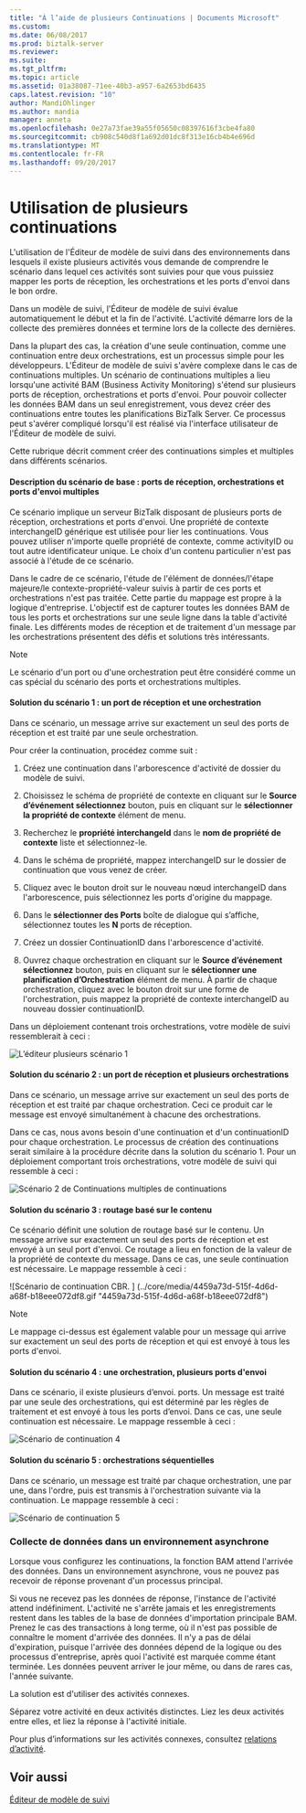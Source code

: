```yaml
---
title: "À l’aide de plusieurs Continuations | Documents Microsoft"
ms.custom: 
ms.date: 06/08/2017
ms.prod: biztalk-server
ms.reviewer: 
ms.suite: 
ms.tgt_pltfrm: 
ms.topic: article
ms.assetid: 01a38087-71ee-40b3-a957-6a2653bd6435
caps.latest.revision: "10"
author: MandiOhlinger
ms.author: mandia
manager: anneta
ms.openlocfilehash: 0e27a73fae39a55f05650c08397616f3cbe4fa80
ms.sourcegitcommit: cb908c540d8f1a692d01dc8f313e16cb4b4e696d
ms.translationtype: MT
ms.contentlocale: fr-FR
ms.lasthandoff: 09/20/2017
---
```

# <a name="using-multiple-continuations"></a>Utilisation de plusieurs continuations
L'utilisation de l'Éditeur de modèle de suivi dans des environnements dans lesquels il existe plusieurs activités vous demande de comprendre le scénario dans lequel ces activités sont suivies pour que vous puissiez mapper les ports de réception, les orchestrations et les ports d'envoi dans le bon ordre.  
  
 Dans un modèle de suivi, l'Éditeur de modèle de suivi évalue automatiquement le début et la fin de l'activité. L'activité démarre lors de la collecte des premières données et termine lors de la collecte des dernières.  
  
 Dans la plupart des cas, la création d'une seule continuation, comme une continuation entre deux orchestrations, est un processus simple pour les développeurs. L'Éditeur de modèle de suivi s'avère complexe dans le cas de continuations multiples. Un scénario de continuations multiples a lieu lorsqu'une activité BAM (Business Activity Monitoring) s'étend sur plusieurs ports de réception, orchestrations et ports d'envoi. Pour pouvoir collecter les données BAM dans un seul enregistrement, vous devez créer des continuations entre toutes les planifications BizTalk Server. Ce processus peut s'avérer compliqué lorsqu'il est réalisé via l'interface utilisateur de l'Éditeur de modèle de suivi.  
  
 Cette rubrique décrit comment créer des continuations simples et multiples dans différents scénarios.  
  
#### <a name="base-scenario-description---multiple-receive-ports-orchestrations-and-send-ports"></a>Description du scénario de base : ports de réception, orchestrations et ports d'envoi multiples  
 Ce scénario implique un serveur BizTalk disposant de plusieurs ports de réception, orchestrations et ports d'envoi. Une propriété de contexte interchangeID générique est utilisée pour lier les continuations. Vous pouvez utiliser n'importe quelle propriété de contexte, comme activityID ou tout autre identificateur unique. Le choix d'un contenu particulier n'est pas associé à l'étude de ce scénario.  
  
 Dans le cadre de ce scénario, l'étude de l'élément de données/l'étape majeure/le contexte-propriété-valeur suivis à partir de ces ports et orchestrations n'est pas traitée. Cette partie du mappage est propre à la logique d'entreprise. L'objectif est de capturer toutes les données BAM de tous les ports et orchestrations sur une seule ligne dans la table d'activité finale. Les différents modes de réception et de traitement d'un message par les orchestrations présentent des défis et solutions très intéressants.  
  
> [!NOTE]
>  Le scénario d'un port ou d'une orchestration peut être considéré comme un cas spécial du scénario des ports et orchestrations multiples.  
  
#### <a name="scenario-solution-1---one-receive-port-and-one-orchestration"></a>Solution du scénario 1 : un port de réception et une orchestration  
 Dans ce scénario, un message arrive sur exactement un seul des ports de réception et est traité par une seule orchestration.  
  
 Pour créer la continuation, procédez comme suit :  
  
1.  Créez une continuation dans l'arborescence d'activité de dossier du modèle de suivi.  
  
2.  Choisissez le schéma de propriété de contexte en cliquant sur le **Source d’événement sélectionnez** bouton, puis en cliquant sur le **sélectionner la propriété de contexte** élément de menu.  
  
3.  Recherchez le **propriété interchangeId** dans le **nom de propriété de contexte** liste et sélectionnez-le.  
  
4.  Dans le schéma de propriété, mappez interchangeID sur le dossier de continuation que vous venez de créer.  
  
5.  Cliquez avec le bouton droit sur le nouveau nœud interchangeID dans l'arborescence, puis sélectionnez les ports d'origine du mappage.  
  
6.  Dans le **sélectionner des Ports** boîte de dialogue qui s’affiche, sélectionnez toutes les **N** ports de réception.  
  
7.  Créez un dossier ContinuationID dans l'arborescence d'activité.  
  
8.  Ouvrez chaque orchestration en cliquant sur le **Source d’événement sélectionnez** bouton, puis en cliquant sur le **sélectionner une planification d’Orchestration** élément de menu. À partir de chaque orchestration, cliquez avec le bouton droit sur une forme de l'orchestration, puis mappez la propriété de contexte interchangeID au nouveau dossier continuationID.  
  
 Dans un déploiement contenant trois orchestrations, votre modèle de suivi ressemblerait à ceci :  
  
 ![L’éditeur plusieurs scénario 1](../core/media/4761d680-7218-4404-a636-06739f70f344.gif "4761d680-7218-4404-a636-06739f70f344")  
  
#### <a name="scenario-solution-2---one-receive-port-and-multiple-orchestrations"></a>Solution du scénario 2 : un port de réception et plusieurs orchestrations  
 Dans ce scénario, un message arrive sur exactement un seul des ports de réception et est traité par chaque orchestration. Ceci ce produit car le message est envoyé simultanément à chacune des orchestrations.  
  
 Dans ce cas, nous avons besoin d'une continuation et d'un continuationID pour chaque orchestration. Le processus de création des continuations serait similaire à la procédure décrite dans la solution du scénario 1. Pour un déploiement comportant trois orchestrations, votre modèle de suivi qui ressemble à ceci :  
  
 ![Scénario 2 de Continuations multiples de continuations](../core/media/3cebd82f-9192-4d52-84c7-584f24e8ecca.gif "3cebd82f-9192-4d52-84c7-584f24e8ecca")  
  
#### <a name="scenario-solution-3---content-based-routing"></a>Solution du scénario 3 : routage basé sur le contenu  
 Ce scénario définit une solution de routage basé sur le contenu. Un message arrive sur exactement un seul des ports de réception et est envoyé à un seul port d'envoi. Ce routage a lieu en fonction de la valeur de la propriété de contexte du message. Dans ce cas, une seule continuation est nécessaire. Le mappage ressemble à ceci :  
  
 ![Scénario de continuation CBR. ] (../core/media/4459a73d-515f-4d6d-a68f-b18eee072df8.gif "4459a73d-515f-4d6d-a68f-b18eee072df8")  
  
> [!NOTE]
>  Le mappage ci-dessus est également valable pour un message qui arrive sur exactement un seul des ports de réception et qui est envoyé à tous les ports d'envoi.  
  
#### <a name="scenario-solution-4---one-orchestration-multiple-send-ports"></a>Solution du scénario 4 : une orchestration, plusieurs ports d'envoi  
 Dans ce scénario, il existe plusieurs d’envoi. ports. Un message est traité par une seule des orchestrations, qui est déterminé par les règles de traitement et est envoyé à tous les ports d’envoi. Dans ce cas, une seule continuation est nécessaire. Le mappage ressemble à ceci :  
  
 ![Scénario de continuation 4](../core/media/3ab10b51-d306-4ad1-acb6-6731e23394ac.gif "3ab10b51-d306-4ad1-acb6-6731e23394ac")  
  
#### <a name="scenario-solution-5---sequential-orchestrations"></a>Solution du scénario 5 : orchestrations séquentielles  
 Dans ce scénario, un message est traité par chaque orchestration, une par une, dans l'ordre, puis est transmis à l'orchestration suivante via la continuation. Le mappage ressemble à ceci :  
  
 ![Scénario de continuation 5](../core/media/563cacee-104c-4f8a-9836-da90aecb7487.gif "563cacee-104c-4f8a-9836-da90aecb7487")  
  
### <a name="collecting-data-in-an-asynchronous-environment"></a>Collecte de données dans un environnement asynchrone  
 Lorsque vous configurez les continuations, la fonction BAM attend l'arrivée des données. Dans un environnement asynchrone, vous ne pouvez pas recevoir de réponse provenant d'un processus principal.  
  
 Si vous ne recevez pas les données de réponse, l'instance de l'activité attend indéfiniment. L'activité ne s'arrête jamais et les enregistrements restent dans les tables de la base de données d'importation principale BAM. Prenez le cas des transactions à long terme, où il n'est pas possible de connaître le moment d'arrivée des données. Il n'y a pas de délai d'expiration, puisque l'arrivée des données dépend de la logique ou des processus d'entreprise, après quoi l'activité est marquée comme étant terminée. Les données peuvent arriver le jour même, ou dans de rares cas, l'année suivante.  
  
 La solution est d'utiliser des activités connexes.  
  
 Séparez votre activité en deux activités distinctes. Liez les deux activités entre elles, et liez la réponse à l'activité initiale.  
  
 Pour plus d’informations sur les activités connexes, consultez [relations d’activité](../core/activity-relationships.md).  
  
## <a name="see-also"></a>Voir aussi  
 [Éditeur de modèle de suivi](../core/tracking-profile-editor.md)